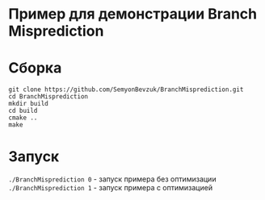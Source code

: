 # Пример для демонстрации Branch Misprediction

# Сборка
```
git clone https://github.com/SemyonBevzuk/BranchMisprediction.git
cd BranchMisprediction
mkdir build
cd build
cmake ..
make
```

# Запуск
```./BranchMisprediction 0``` - запуск примера без оптимизации
```./BranchMisprediction 1``` - запуск примера с оптимизацией 